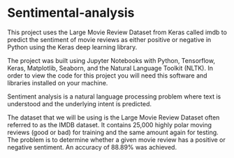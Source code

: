 # Sentimental-analysis
This project uses the Large Movie Review Dataset from Keras called imdb to predict the sentiment of movie reviews as either positive or negative in Python using the Keras deep learning library.

The project was built using Jupyter Notebooks with Python, Tensorflow, Keras, Matplotlib, Seaborn, and the Natural Language Toolkit (NLTK). In order to view the code for this project you will need this software and libraries installed on your machine.

Sentiment analysis is a natural language processing problem where text is understood and the underlying intent is predicted.

The dataset that we will be using is the Large Movie Review Dataset often referred to as the IMDB dataset. It contains 25,000 highly polar moving reviews (good or bad) for training and the same amount again for testing. The problem is to determine whether a given movie review has a positive or negative sentiment.
An accuracy of 88.89% was achieved.
